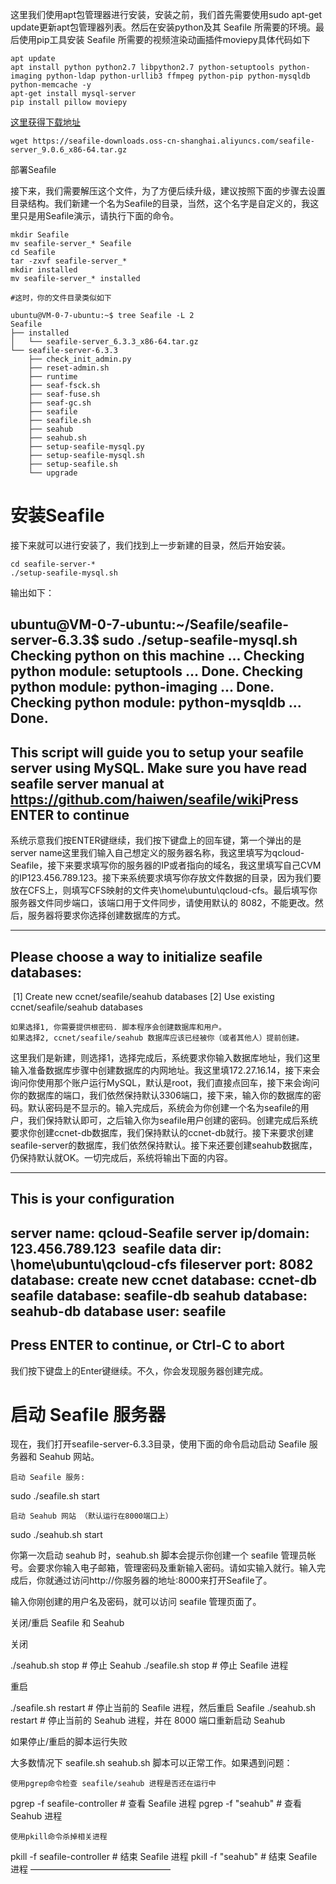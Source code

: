 这里我们使用apt包管理器进行安装，安装之前，我们首先需要使用sudo apt-get update更新apt包管理器列表。然后在安装python及其 Seafile 所需要的环境。最后使用pip工具安装 Seafile 所需要的视频渲染动画插件moviepy具体代码如下

    apt update
    apt install python python2.7 libpython2.7 python-setuptools python-imaging python-ldap python-urllib3 ffmpeg python-pip python-mysqldb python-memcache -y
    apt-get install mysql-server
    pip install pillow moviepy
 [这里获得下载地址](https://www.seafile.com/download/)
    
    wget https://seafile-downloads.oss-cn-shanghai.aliyuncs.com/seafile-server_9.0.6_x86-64.tar.gz
部署Seafile

接下来，我们需要解压这个文件，为了方便后续升级，建议按照下面的步骤去设置目录结构。我们新建一个名为Seafile的目录，当然，这个名字是自定义的，我这里只是用Seafile演示，请执行下面的命令。
```
mkdir Seafile
mv seafile-server_* Seafile
cd Seafile
tar -zxvf seafile-server_*
mkdir installed
mv seafile-server_* installed

#这时，你的文件目录类似如下

ubuntu@VM-0-7-ubuntu:~$ tree Seafile -L 2
Seafile
├── installed
│   └── seafile-server_6.3.3_x86-64.tar.gz
└── seafile-server-6.3.3
    ├── check_init_admin.py
    ├── reset-admin.sh
    ├── runtime
    ├── seaf-fsck.sh
    ├── seaf-fuse.sh
    ├── seaf-gc.sh
    ├── seafile
    ├── seafile.sh
    ├── seahub
    ├── seahub.sh
    ├── setup-seafile-mysql.py
    ├── setup-seafile-mysql.sh
    ├── setup-seafile.sh
    └── upgrade
```
# 安装Seafile

接下来就可以进行安装了，我们找到上一步新建的目录，然后开始安装。

    cd seafile-server-*
    ./setup-seafile-mysql.sh

输出如下：

ubuntu@VM-0-7-ubuntu:~/Seafile/seafile-server-6.3.3$ sudo ./setup-seafile-mysql.sh
Checking python on this machine ...
  Checking python module: setuptools ... Done.
  Checking python module: python-imaging ... Done.
  Checking python module: python-mysqldb ... Done.
​
-----------------------------------------------------------------
This script will guide you to setup your seafile server using MySQL.
Make sure you have read seafile server manual at
​
        https://github.com/haiwen/seafile/wiki
​
Press ENTER to continue
----------------------------------------------------------------

系统示意我们按ENTER键继续，我们按下键盘上的回车键，第一个弹出的是server name这里我们输入自己想定义的服务器名称，我这里填写为qcloud-Seafile，接下来要求填写你的服务器的IP或者指向的域名，我这里填写自己CVM的IP123.456.789.123。接下来系统要求填写你存放文件数据的目录，因为我们要放在CFS上，则填写CFS映射的文件夹\home\ubuntu\qcloud-cfs。最后填写你服务器文件同步端口，该端口用于文件同步，请使用默认的 8082，不能更改。然后，服务器将要求你选择创建数据库的方式。

-------------------------------------------------------
Please choose a way to initialize seafile databases:
-------------------------------------------------------
​
[1] Create new ccnet/seafile/seahub databases
[2] Use existing ccnet/seafile/seahub databases

    如果选择1, 你需要提供根密码. 脚本程序会创建数据库和用户。
    如果选择2, ccnet/seafile/seahub 数据库应该已经被你（或者其他人）提前创建。

这里我们是新建，则选择1，选择完成后，系统要求你输入数据库地址，我们这里输入准备数据库步骤中创建数据库的内网地址。我这里填172.27.16.14，接下来会询问你使用那个账户运行MySQL，默认是root，我们直接点回车，接下来会询问你的数据库的端口，我们依然保持默认3306端口，接下来，输入你的数据库的密码。默认密码是不显示的。输入完成后，系统会为你创建一个名为seafile的用户，我们保持默认即可，之后输入你为seafile用户创建的密码。创建完成后系统要求你创建ccnet-db数据库，我们保持默认的ccnet-db就行。接下来要求创建seafile-server的数据库，我们依然保持默认。接下来还要创建seahub数据库，仍保持默认就OK。一切完成后，系统将输出下面的内容。

--------------------------------
This is your configuration
---------------------------------
​
    server name:            qcloud-Seafile
    server ip/domain:       123.456.789.123
​
    seafile data dir:       \home\ubuntu\qcloud-cfs
    fileserver port:        8082
​
    database:               create new
    ccnet database:         ccnet-db
    seafile database:       seafile-db
    seahub database:        seahub-db
    database user:          seafile
​
​
---------------------------------
Press ENTER to continue, or Ctrl-C to abort
---------------------------------

我们按下键盘上的Enter键继续。不久，你会发现服务器创建完成。

# 启动 Seafile 服务器

现在，我们打开seafile-server-6.3.3目录，使用下面的命令启动启动 Seafile 服务器和 Seahub 网站。

    启动 Seafile 服务:

sudo ./seafile.sh start

    启动 Seahub 网站 （默认运行在8000端口上）

sudo ./seahub.sh start

你第一次启动 seahub 时，seahub.sh 脚本会提示你创建一个 seafile 管理员帐号。会要求你输入电子邮箱，管理密码及重新输入密码。请如实输入就行。输入完成后，你就通过访问http://你服务器的地址:8000来打开Seafile了。

 

输入你刚创建的用户名及密码，就可以访问 seafile 管理页面了。

关闭/重启 Seafile 和 Seahub

关闭

./seahub.sh stop # 停止 Seahub
./seafile.sh stop # 停止 Seafile 进程

重启

./seafile.sh restart # 停止当前的 Seafile 进程，然后重启 Seafile
./seahub.sh restart  # 停止当前的 Seahub 进程，并在 8000 端口重新启动 Seahub

如果停止/重启的脚本运行失败

大多数情况下 seafile.sh seahub.sh 脚本可以正常工作。如果遇到问题：

    使用pgrep命令检查 seafile/seahub 进程是否还在运行中

pgrep -f seafile-controller # 查看 Seafile 进程
pgrep -f "seahub" # 查看 Seahub 进程

    使用pkill命令杀掉相关进程

pkill -f seafile-controller # 结束 Seafile 进程
pkill -f "seahub" # 结束 Seafile 进程
————————————————

 
